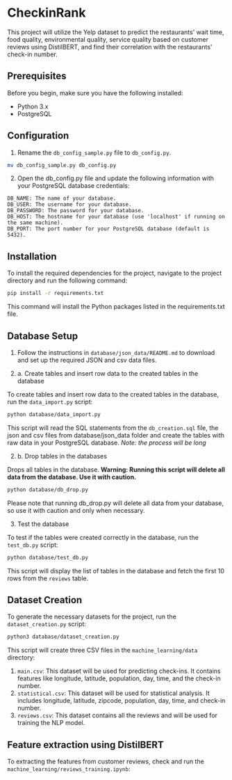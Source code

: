 # CheckinRank

This project will utilize the Yelp dataset to predict the restaurants' wait time, food quality, environmental quality, service quality based on customer reviews using DistilBERT, and find their correlation with the restaurants' check-in number.

## Prerequisites

Before you begin, make sure you have the following installed:

- Python 3.x
- PostgreSQL

## Configuration

1. Rename the `db_config_sample.py` file to `db_config.py`.

```bash
mv db_config_sample.py db_config.py
```

2. Open the db_config.py file and update the following information with your PostgreSQL database credentials:

```
DB_NAME: The name of your database.
DB_USER: The username for your database.
DB_PASSWORD: The password for your database.
DB_HOST: The hostname for your database (use 'localhost' if running on the same machine).
DB_PORT: The port number for your PostgreSQL database (default is 5432).
```

## Installation

To install the required dependencies for the project, navigate to the project directory and run the following command:

```bash
pip install -r requirements.txt
```

This command will install the Python packages listed in the requirements.txt file.

## Database Setup

1. Follow the instructions in `database/json_data/README.md` to download and 
set up the required JSON and csv data files.

2. a. Create tables and insert row data to the created tables in the database

To create tables and insert row data to the created tables in the database, run the `data_import.py` script:

```bash
python database/data_import.py
```

This script will read the SQL statements from the `db_creation.sql` file, the json and csv files 
from database/json_data folder
and create the tables with raw data in your PostgreSQL database.
*Note: the process will be long*

2. b. Drop tables in the databases

Drops all tables in the database. **Warning: Running this script will delete all data from the database. 
Use it with caution.**

```bash
python database/db_drop.py
```

Please note that running db_drop.py will delete all data from your database, so use it with caution 
and only when necessary.


3. Test the database

To test if the tables were created correctly in the database, run the `test_db.py` script:

```bash
python database/test_db.py
```

This script will display the list of tables in the database and fetch the first 10 rows from the `reviews` table.

## Dataset Creation

To generate the necessary datasets for the project, run the `dataset_creation.py` script:

```bash
python3 database/dataset_creation.py
```

This script will create three CSV files in the `machine_learning/data` directory:

1. `main.csv`: This dataset will be used for predicting check-ins. It contains features like longitude, latitude, population, day, time, and the check-in number.
2. `statistical.csv`: This dataset will be used for statistical analysis. It includes longitude, latitude, zipcode, population, day, time, and check-in number.
3. `reviews.csv`: This dataset contains all the reviews and will be used for training the NLP model.


## Feature extraction using DistilBERT

To extracting the features from customer reviews, check and run the `machine_learning/reviews_training.ipynb`:

